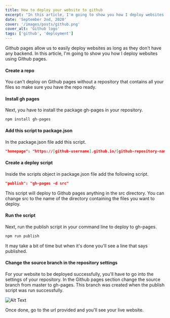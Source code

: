 ```yaml
---
title: How to deploy your website to github
excerpt: "In this article, I'm going to show you how I deploy websites using Github pages."
date: 'September 2nd, 2020'
cover: '/images/posts/github.png'
cover_alt: 'Github logo'
tags: ['github', 'deployment']
---
```


Github pages allow us to easily deploy websites as long as they don't have any backend. In this article, I'm going to show you how I deploy websites using Github pages.

#### Create a repo

You can't deploy on Github pages without a repository that contains all your files so make sure you have the repo ready.

#### Install gh pages

Next, you have to install the package gh-pages in your repository.

```npm
npm install gh-pages
```

#### Add this script to package.json

In the package.json file add this script.

```json
"homepage": "https://[github-username].github.io/[github-repository-name]"
```

#### Create a deploy script

Inside the scripts object in package.json file add the following script.

```json
"publish": "gh-pages -d src"
```

This script will deploy to Github pages anything in the src directory. You can change src to the name of the directory containing the files you want to deploy.

#### Run the script

Next, run the publish script in your command line to deploy to gh-pages.

```bash
npm run publish
```

It may take a bit of time but when it's done you'll see a line that says published.

#### Change the source branch in the repository settings

For your website to be deployed successfully, you'll have to go into the settings of your repository. In the Github pages section change the source branch from master to gh-pages. This branch was created when the publish script was run successfully.

![Alt Text](https://dev-to-uploads.s3.amazonaws.com/i/ipzyr20jk1kmlbqasrot.PNG)

Once done, go to the url provided and you'll see your live website.
